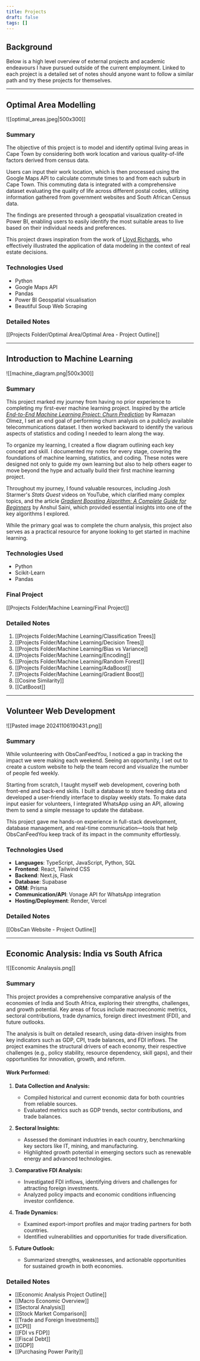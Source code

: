 ```yaml
---
title: Projects
draft: false
tags: []
---
```

## Background

Below is a high level overview of external projects and academic endeavours I have pursued outside of the current employment. Linked to each project is a detailed set of notes should anyone want to follow a similar path and try these projects for themselves.


---


## Optimal Area Modelling

![[optimal_areas.jpeg|500x300]]


### Summary
The objective of this project is to model and identify optimal living areas in Cape Town by considering both work location and various quality-of-life factors derived from census data.

Users can input their work location, which is then processed using the Google Maps API to calculate commute times to and from each suburb in Cape Town. This commuting data is integrated with a comprehensive dataset evaluating the quality of life across different postal codes, utilizing information gathered from government websites and South African Census data.

The findings are presented through a geospatial visualization created in Power BI, enabling users to easily identify the most suitable areas to live based on their individual needs and preferences.

This project draws inspiration from the work of [Lloyd Richards](https://www.linkedin.com/posts/lloydrichards_moving-house-like-an-actuary-collect-data-activity-7188109495196135424-g52l?utm_source=share&utm_medium=member_desktop), who effectively illustrated the application of data modeling in the context of real estate decisions.

### Technologies Used
- Python
- Google Maps API
- Pandas
- Power BI Geospatial visualisation
- Beautiful Soup Web Scraping

### Detailed Notes

[[Projects Folder/Optimal Area/Optimal Area - Project Outline]]

---

## Introduction to Machine Learning


![[machine_diagram.png|500x300]]

### Summary

This project marked my journey from having no prior experience to completing my first-ever machine learning project. Inspired by the article _[End-to-End Machine Learning Project: Churn Prediction](https://medium.com/@ramazanolmeez/end-to-end-machine-learning-project-churn-prediction-e9c4d0322ac9)_ by Ramazan Olmez, I set an end goal of performing churn analysis on a publicly available telecommunications dataset. I then worked backward to identify the various aspects of statistics and coding I needed to learn along the way.

To organize my learning, I created a flow diagram outlining each key concept and skill. I documented my notes for every stage, covering the foundations of machine learning, statistics, and coding. These notes were designed not only to guide my own learning but also to help others eager to move beyond the hype and actually build their first machine learning project.

Throughout my journey, I found valuable resources, including Josh Starmer's _Stats Quest_ videos on YouTube, which clarified many complex topics, and the article _[Gradient Boosting Algorithm: A Complete Guide for Beginners](https://www.analyticsvidhya.com/blog/2021/09/gradient-boosting-algorithm-a-complete-guide-for-beginners/)_ by Anshul Saini, which provided essential insights into one of the key algorithms I explored.

While the primary goal was to complete the churn analysis, this project also serves as a practical resource for anyone looking to get started in machine learning.


### Technologies Used
- Python
- Scikit-Learn
- Pandas

### Final Project

[[Projects Folder/Machine Learning/Final Project]]


### Detailed Notes

1. [[Projects Folder/Machine Learning/Classification Trees]]
2. [[Projects Folder/Machine Learning/Decision Trees]]
3. [[Projects Folder/Machine Learning/Bias vs Variance]]
4. [[Projects Folder/Machine Learning/Encoding]]
5. [[Projects Folder/Machine Learning/Random Forest]]
6. [[Projects Folder/Machine Learning/AdaBoost]]
7. [[Projects Folder/Machine Learning/Gradient Boost]]
8. [[Cosine Similarity]]
9. [[CatBoost]]

---

## Volunteer Web Development

![[Pasted image 20241106190431.png]]

### Summary

While volunteering with ObsCanFeedYou, I noticed a gap in tracking the impact we were making each weekend. Seeing an opportunity, I set out to create a custom website to help the team record and visualize the number of people fed weekly.

Starting from scratch, I taught myself web development, covering both front-end and back-end skills. I built a database to store feeding data and developed a user-friendly interface to display weekly stats. To make data input easier for volunteers, I integrated WhatsApp using an API, allowing them to send a simple message to update the database.

This project gave me hands-on experience in full-stack development, database management, and real-time communication—tools that help ObsCanFeedYou keep track of its impact in the community effortlessly.

### Technologies Used

- **Languages**: TypeScript, JavaScript, Python, SQL
- **Frontend**: React, Tailwind CSS
- **Backend**: Next.js, Flask
- **Database**: Supabase
- **ORM**: Prisma
- **Communication/API**: Vonage API for WhatsApp integration
- **Hosting/Deployment**: Render, Vercel


### Detailed Notes

[[ObsCan Website - Project Outline]]

---
## Economic Analysis: India vs South Africa

![[Economic Analaysis.png]]

### Summary

This project provides a comprehensive comparative analysis of the economies of India and South Africa, exploring their strengths, challenges, and growth potential. Key areas of focus include macroeconomic metrics, sectoral contributions, trade dynamics, foreign direct investment (FDI), and future outlooks.

The analysis is built on detailed research, using data-driven insights from key indicators such as GDP, CPI, trade balances, and FDI inflows. The project examines the structural drivers of each economy, their respective challenges (e.g., policy stability, resource dependency, skill gaps), and their opportunities for innovation, growth, and reform.

#### Work Performed:

1. **Data Collection and Analysis:**
    
    - Compiled historical and current economic data for both countries from reliable sources.
    - Evaluated metrics such as GDP trends, sector contributions, and trade balances.
2. **Sectoral Insights:**
    
    - Assessed the dominant industries in each country, benchmarking key sectors like IT, mining, and manufacturing.
    - Highlighted growth potential in emerging sectors such as renewable energy and advanced technologies.
3. **Comparative FDI Analysis:**
    
    - Investigated FDI inflows, identifying drivers and challenges for attracting foreign investments.
    - Analyzed policy impacts and economic conditions influencing investor confidence.
4. **Trade Dynamics:**
    
    - Examined export-import profiles and major trading partners for both countries.
    - Identified vulnerabilities and opportunities for trade diversification.
5. **Future Outlook:**
    
    - Summarized strengths, weaknesses, and actionable opportunities for sustained growth in both economies.

### Detailed Notes

- [[Economic Analysis Project Outline]]
- [[Macro Economic Overview]]
- [[Sectoral Analysis]]
- [[Stock Market Comparison]]
- [[Trade and Foreign Investments]]
- [[CPI]]
- [[FDI vs FDP]]
- [[Fiscal Debt]]
- [[GDP]]
- [[Purchasing Power Parity]]
